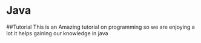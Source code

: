 # Java
##Tutorial
This is an Amazing tutorial on programming so 
we are enjoying a lot it helps gaining our knowledge in java 
